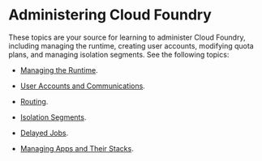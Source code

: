 # Administering Cloud Foundry
These topics are your source for learning to administer Cloud Foundry, including managing the runtime, creating user accounts, modifying quota plans, and managing isolation segments.
See the following topics:

* [Managing the Runtime](https://docs.cloudfoundry.org/adminguide/platform-index.html).

* [User Accounts and Communications](https://docs.cloudfoundry.org/adminguide/user-accounts-index.html).

* [Routing](https://docs.cloudfoundry.org/adminguide/routing-index.html).

* [Isolation Segments](https://docs.cloudfoundry.org/adminguide/isolation-segment-index.html).

* [Delayed Jobs](https://docs.cloudfoundry.org/adminguide/delayed-jobs-index.html).

* [Managing Apps and Their Stacks](https://docs.cloudfoundry.org/adminguide/managing-apps-stacks-index.html).